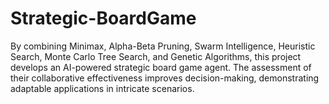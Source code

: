 # Strategic-BoardGame
By combining Minimax, Alpha-Beta Pruning, Swarm Intelligence, Heuristic Search, Monte Carlo Tree Search, and Genetic Algorithms, this project develops an AI-powered strategic board game agent. The assessment of their collaborative effectiveness improves decision-making, demonstrating adaptable applications in intricate scenarios.
